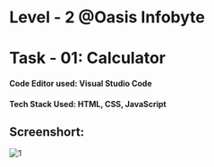 # Level - 2  @Oasis Infobyte
# Task - 01: Calculator

#### Code Editor used: Visual Studio Code
#### Tech Stack Used: HTML, CSS, JavaScript

## Screenshort:

![1](https://user-images.githubusercontent.com/90950477/206843276-179839b1-0cfc-4ec0-aa0b-6fb26d997e7a.png)
